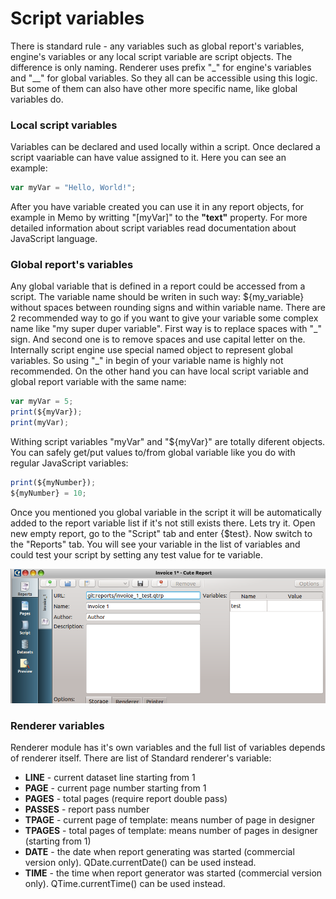 Script variables
====================

There is standard rule - any variables such as global report's variables, engine's variables or any local script variable are script objects. The difference is only naming. Renderer uses prefix "\_" for engine's variables and "\_\_" for global variables. So they all can be accessible using this logic. But some of them can also have other more specific name, like global variables do.

### Local script variables

Variables can be declared and used locally within a script. Once declared a script vaariable can have value assigned to it. Here you can see an example:
```JavaScript
var myVar = "Hello, World!";
```
After you have variable created you can use it in any report objects, for example in Memo by writting "[myVar]" to the **"text"** property.
For more detailed information about script variables read documentation about JavaScript language.

### Global report's variables

Any global variable that is defined in a report could be accessed from a script. The variable name should be writen in such way: ${my\_variable} without spaces between rounding signs and within variable name. There are 2 recommended way to go if you want to give your variable some complex name like "my super duper variable". First way is to replace spaces with "\_" sign. And second one is to remove spaces and use capital letter on the. Internally script engine use special named object to represent global variables. So using "\_" in begin of your variable name is highly not recommended. On the other hand you can have local script variable and global report variable with the same name:
```JavaScript
var myVar = 5;
print(${myVar});
print(myVar);
```
Withing script variables "myVar" and "${myVar}" are totally diferent objects. You can safely get/put values to/from global variable like you do with regular JavaScript variables:
```JavaScript
print(${myNumber});
${myNumber} = 10;
```

Once you mentioned you global variable in the script it will be automatically added to the report variable list if it's not still exists there. Lets try it.
Open new empty report, go to the "Script" tab and enter {$test}. Now switch to the "Reports" tab. You will see your variable in the list of variables and could test your script by setting any test value for te variable.

![GlobalVariablesList]

### Renderer variables

Renderer module has it's own variables and the full list of variables depends of renderer itself.
There are list of Standard renderer's variable:
 * __LINE__ - current dataset line starting from 1
 * __PAGE__ - current page number starting from 1
 * __PAGES__ - total pages (require report double pass)
 * __PASSES__ - report pass number
 * __TPAGE__ - current page of template: means number of page in designer
 * __TPAGES__ - total pages of template: means number of pages in designer (starting from 1)
 * __DATE__ - the date when report generating was started (commercial version only). QDate.currentDate() can be used instead.
 * __TIME__ - the time when report generator was started (commercial version only). QTime.currentTime() can be used instead.




[GlobalVariablesList]:../images/script_2.png
